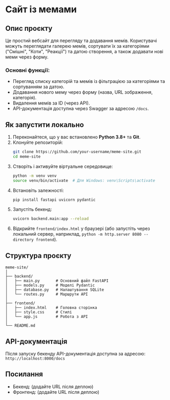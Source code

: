 # Сайт із мемами

## Опис проєкту
Це простий вебсайт для перегляду та додавання мемів. Користувачі можуть переглядати галерею мемів, сортувати їх за категоріями ("Смішні", "Коти", "Реакції") та датою створення, а також додавати нові меми через форму.

### Основні функції:
- Перегляд списку категорій та мемів із фільтрацією за категоріями та сортуванням за датою.
- Додавання нового мему через форму (назва, URL зображення, категорія).
- Видалення мемів за ID (через API).
- API-документація доступна через Swagger за адресою `/docs`.

## Як запустити локально
1. Переконайтеся, що у вас встановлено **Python 3.8+** та **Git**.
2. Клонуйте репозиторій:
   ```bash
   git clone https://github.com/your-username/meme-site.git
   cd meme-site
   ```
3. Створіть і активуйте віртуальне середовище:
   ```bash
   python -m venv venv
   source venv/bin/activate  # Для Windows: venv\Scripts\activate
   ```
4. Встановіть залежності:
   ```bash
   pip install fastapi uvicorn pydantic
   ```
5. Запустіть бекенд:
   ```bash
   uvicorn backend.main:app --reload
   ```
6. Відкрийте `frontend/index.html` у браузері (або запустіть через локальний сервер, наприклад, `python -m http.server 8080 --directory frontend`).

## Структура проєкту
```
meme-site/
│
├── backend/
│   ├── main.py       # Основний файл FastAPI
│   ├── models.py     # Моделі Pydantic
│   ├── database.py   # Налаштування SQLite
│   └── routes.py     # Маршрути API
│
├── frontend/
│   ├── index.html    # Головна сторінка
│   ├── style.css     # Стилі
│   └── app.js        # Робота з API
│
└── README.md
```

## API-документація
Після запуску бекенду API-документація доступна за адресою:  
`http://localhost:8000/docs`

## Посилання
- Бекенд: (додайте URL після деплою)
- Фронтенд: (додайте URL після деплою)